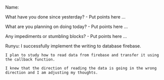 Name: 

What have you done since yesterday?
	- Put points here ...

What are you planning on doing today?
	- Put points here ...

Any impediments or stumbling blocks?
	- Put points here ...

Runyu:
	I successfully implement the writing to database firebase.
	
	I plan to study how to read data from firebase and transfer it using the callback function.
	
	I knew that the direction of reading the data is going in the wrong direction and I am adjusting my thoughts.
